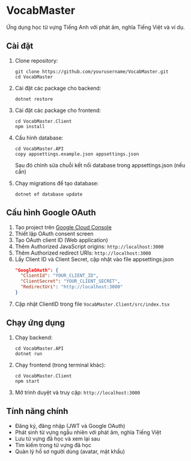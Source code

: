# VocabMaster

Ứng dụng học từ vựng Tiếng Anh với phát âm, nghĩa Tiếng Việt và ví dụ.

## Cài đặt

1. Clone repository:
   ```
   git clone https://github.com/yourusername/VocabMaster.git
   cd VocabMaster
   ```

2. Cài đặt các package cho backend:
   ```
   dotnet restore
   ```

3. Cài đặt các package cho frontend:
   ```
   cd VocabMaster.Client
   npm install
   ```

4. Cấu hình database:
   ```
   cd VocabMaster.API
   copy appsettings.example.json appsettings.json
   ```
   Sau đó chỉnh sửa chuỗi kết nối database trong appsettings.json (nếu cần)

5. Chạy migrations để tạo database:
   ```
   dotnet ef database update
   ```

## Cấu hình Google OAuth

1. Tạo project trên [Google Cloud Console](https://console.cloud.google.com/)
2. Thiết lập OAuth consent screen
3. Tạo OAuth client ID (Web application)
4. Thêm Authorized JavaScript origins: `http://localhost:3000`
5. Thêm Authorized redirect URIs: `http://localhost:3000`
6. Lấy Client ID và Client Secret, cập nhật vào file appsettings.json
   ```json
   "GoogleOAuth": {
     "ClientId": "YOUR_CLIENT_ID",
     "ClientSecret": "YOUR_CLIENT_SECRET",
     "RedirectUri": "http://localhost:3000"
   }
   ```
7. Cập nhật ClientID trong file `VocabMaster.Client/src/index.tsx`

## Chạy ứng dụng

1. Chạy backend:
   ```
   cd VocabMaster.API
   dotnet run
   ```

2. Chạy frontend (trong terminal khác):
   ```
   cd VocabMaster.Client
   npm start
   ```

3. Mở trình duyệt và truy cập: `http://localhost:3000`

## Tính năng chính

- Đăng ký, đăng nhập (JWT và Google OAuth)
- Phát sinh từ vựng ngẫu nhiên với phát âm, nghĩa Tiếng Việt
- Lưu từ vựng đã học và xem lại sau
- Tìm kiếm trong từ vựng đã học
- Quản lý hồ sơ người dùng (avatar, mật khẩu) 
